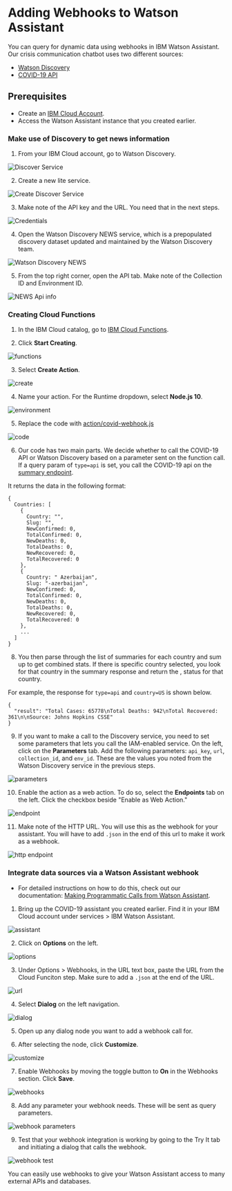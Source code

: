 # Adding Webhooks to Watson Assistant

You can query for dynamic data using webhooks in IBM Watson Assistant. Our crisis communication chatbot uses two different sources:

- [Watson Discovery](https://www.ibm.com/cloud/watson-discovery)
- [COVID-19 API](https://covid19api.com/)

## Prerequisites
- Create an [IBM Cloud Account](https://www.ibm.com/account/reg/us-en/signup?formid=urx-42793&eventid=cfc-2020?cm_mmc=OSocial_Blog-_-Audience+Developer_Developer+Conversation-_-WW_WW-_-cfc-2020-ghub-starterkit-communication_ov75914&cm_mmca1=000039JL&cm_mmca2=10008917).
- Access the Watson Assistant instance that you created earlier.

### Make use of Discovery to get news information

1. From your IBM Cloud account, go to Watson Discovery.

![Discover Service](./images/discovery-service.png)

2. Create a new lite service.

![Create Discover Service](./images/create-discovery-service.png)

3. Make note of the API key and the URL. You need that in the next steps.

![Credentials](./images/discovery-credentials.png)

4. Open the Watson Discovery NEWS service, which is a prepopulated discovery dataset updated and maintained by the Watson Discovery team. 

![Watson Discovery NEWS](./images/watson-discovery-news.png)

5. From the top right corner, open the API tab. Make note of the Collection ID and Environment ID.

![NEWS Api info](./images/news-api-info.png)

### Creating Cloud Functions

1. In the IBM Cloud catalog, go to [IBM Cloud Functions](https://cloud.ibm.com/functions/).

2. Click **Start Creating**.

![functions](./images/cloud-functions.png)

3. Select **Create Action**.

![create](./images/create-action.png)

4. Name your action. For the Runtime dropdown, select **Node.js 10**.

![environment](./images/create-action-env.png)

5. Replace the code with [action/covid-webhook.js](./action/covid-webhook.js)

![code](./images/code.png)

6. Our code has two main parts. We decide whether to call the COVID-19 API or Watson Discovery based on a parameter sent on the function call. If a query param of `type=api` is set, you call the COVID-19 api on the [summary endpoint](https://api.covid19api.com/summary). 

It returns the data in the following format:

```
{
  Countries: [
    {
      Country: "",
      Slug: "",
      NewConfirmed: 0,
      TotalConfirmed: 0,
      NewDeaths: 0,
      TotalDeaths: 0,
      NewRecovered: 0,
      TotalRecovered: 0
    },
    {
      Country: " Azerbaijan",
      Slug: "-azerbaijan",
      NewConfirmed: 0,
      TotalConfirmed: 0,
      NewDeaths: 0,
      TotalDeaths: 0,
      NewRecovered: 0,
      TotalRecovered: 0
    },
    ...
  ]
}
```

8. You then parse through the list of summaries for each country and sum up to get combined stats. If there is specific country selected, you look for that country in the summary response and return the , status for that country.

For example, the response for `type=api` and `country=US` is shown below.

```
{
  "result": "Total Cases: 65778\nTotal Deaths: 942\nTotal Recovered: 361\n\nSource: Johns Hopkins CSSE"
}
```

9. If you want to make a call to the Discovery service, you need to set some parameters that lets you call the IAM-enabled service. On the left, click on the **Parameters** tab. Add the following parameters: `api_key`, `url`, `collection_id`, and `env_id`. These are the values you noted from the Watson Discovery service in the previous steps.

![parameters](./images/parameter.png)

10. Enable the action as a web action. To do so, select the **Endpoints** tab on the left. Click the checkbox beside "Enable as Web Action."

![endpoint](./images/endpoint.png)

11. Make note of the HTTP URL. You will use this as the webhook for your assistant. You will have to add `.json` in the end of this url to make it work as a webhook.

![http endpoint](./images/http-endpoint.png)

### Integrate data sources via a Watson Assistant webhook

- For detailed instructions on how to do this, check out our documentation: [Making Programmatic Calls from Watson Assistant](https://cloud.ibm.com/docs/assistant?topic=assistant-dialog-webhooks).

1. Bring up the COVID-19 assistant you created earlier. Find it in your IBM Cloud account under services > IBM Watson Assistant.

![assistant](./images/assistant.png)

2. Click on **Options** on the left.

![options](./images/options.png)

3. Under Options > Webhooks, in the URL text box, paste the URL from the Cloud Funciton step. Make sure to add a `.json` at the end of the URL.

![url](./images/add-url.png)

4. Select **Dialog** on the left navigation.

![dialog](./images/dialog.png)

5. Open up any dialog node you want to add a webhook call for. 

6. After selecting the node, click **Customize**.

![customize](./images/customize.png)

7. Enable Webhooks by moving the toggle button to **On** in the Webhooks section. Click **Save**.

![webhooks](./images/enable-webhook.png)

8. Add any parameter your webhook needs. These will be sent as query parameters.

![webhook parameters](./images/webhook-parameter.png)

9. Test that your webhook integration is working by going to the Try It tab and initiating a dialog that calls the webhook.

![webhook test](./images/webhook-test.png)

You can easily use webhooks to give your Watson Assistant access to many external APIs and databases.
